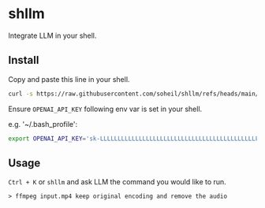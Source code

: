 # shllm

Integrate LLM in your shell.


## Install

Copy and paste this line in your shell.

```bash
curl -s https://raw.githubusercontent.com/soheil/shllm/refs/heads/main/- | .
```

Ensure `OPENAI_API_KEY` following env var is set in your shell.

e.g. '~/.bash_profile':

```bash
export OPENAI_API_KEY='sk-LLLLLLLLLLLLLLLLLLLLLLLLLLLLLLLLLLLLLLLLLLLLLL'
```


## Usage

`Ctrl + K` or `shllm` and ask LLM the command you would like to run.

```
> ffmpeg input.mp4 keep original encoding and remove the audio
```

